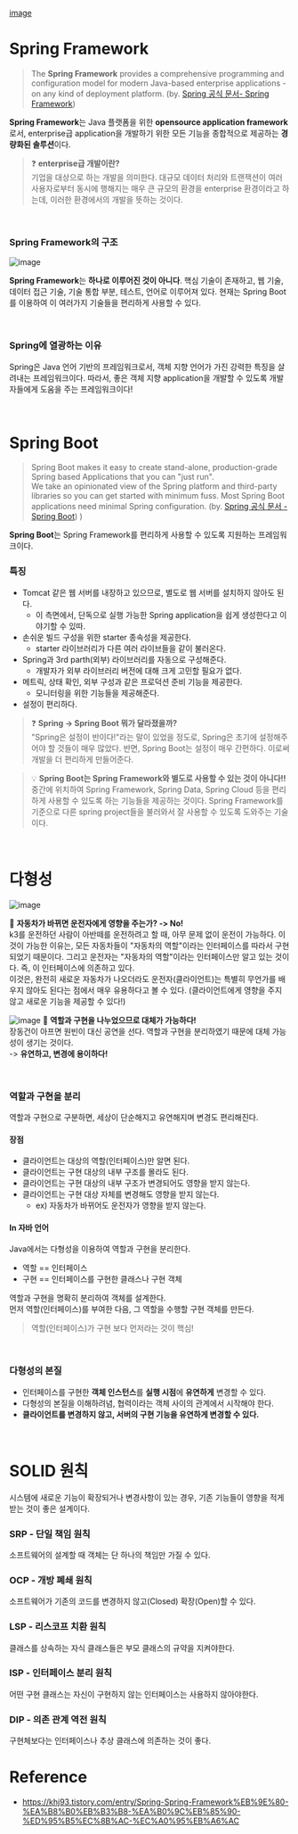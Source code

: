 [image](https://github.com/SpringSync/Spring-Basic/assets/88030238/72cbfa11-52e1-4650-b235-9c43a51a7c93)

# Spring Framework

> The **Spring Framework** provides a comprehensive programming and configuration model
> for modern Java-based enterprise applications - on any kind of deployment platform. (by. [Spring 공식 문서- Spring Framework](https://spring.io/projects/spring-framework#overview))

**Spring Framework**는 Java 플랫폼을 위한 **opensource application framework**로서, enterprise급 application을 개발하기 위한
모든 기능을 종합적으로 제공하는 **경량화된 솔루션**이다.

>❓ **enterprise급 개발이란?** <br>
기업을 대상으로 하는 개발을 의미한다. 대규모 데이터 처리와 트랜잭션이 여러 사용자로부터
동시에 행해지는 매우 큰 규모의 환경을 enterprise 환경이라고 하는데, 이러한 환경에서의 개발을 뜻하는 것이다.

<br>

### Spring Framework의 구조
![image](https://github.com/SpringSync/Spring-Basic/assets/88030238/e2c3e3cf-f84b-4556-8e89-28402e050615)

**Spring Framework**는 **하나로 이루어진 것이 아니다**.
핵심 기술이 존재하고, 웹 기술, 데이터 접근 기술, 기술 통합 부분, 테스트, 언어로 이루어져 있다. 
현재는 Spring Boot를 이용하여 이 여러가지 기술들을 편리하게 사용할 수 있다.

<br>

### Spring에 열광하는 이유
Spring은 Java 언어 기반의 프레임워크로서, 객체 지향 언어가 가진 강력한 특징을 
살려내는 프레임워크이다. 따라서, 좋은 객체 지향 application을 개발할 수 있도록 개발자들에게 
도움을 주는 프레임워크이다!

<br>

# Spring Boot
> Spring Boot makes it easy to create stand-alone, production-grade Spring based Applications that you can "just run".<br>
We take an opinionated view of the Spring platform and third-party libraries so you can get started with minimum fuss. 
Most Spring Boot applications need minimal Spring configuration. (by. [Spring 공식 문서 - Spring Boot](https://spring.io/projects/spring-boot))
)

**Spring Boot**는 Spring Framework를 편리하게 사용할 수 있도록 지원하는 프레임워크이다.

### 특징
- Tomcat 같은 웹 서버를 내장하고 있으므로, 별도로 웹 서버를 설치하지 않아도 된다. 
  - 이 측면에서, 단독으로 실행 가능한 Spring application을 쉽게 생성한다고 이야기할 수 있따.
- 손쉬운 빌드 구성을 위한 starter 종속성을 제공한다.
  - starter 라이브러리가 다른 여러 라이브들을 같이 불러온다.
- Spring과 3rd parth(외부) 라이브러리를 자동으로 구성해준다.
  - 개발자가 외부 라이브러리 버전에 대해 크게 고민할 필요가 없다.
- 메트릭, 상태 확인, 외부 구성과 같은 프로덕션 준비 기능을 제공한다.
  - 모니터링을 위한 기능들을 제공해준다.
- 설정이 편리하다.

>❓ **Spring -> Spring Boot 뭐가 달라졌을까?** <BR>
"Spring은 설정이 반이다!"라는 말이 있었을 정도로, Spring은 초기에 설정해주어야 할 것들이 매우 많았다.
> 반면, Spring Boot는 설정이 매우 간편하다. 이로써 개발을 더 편리하게 만들어준다.

> 💡 **Spring Boot는 Spring Framework와 별도로 사용할 수 있는 것이 아니다!!** <br>
> 중간에 위치하여 Spring Framework, Spring Data, Spring Cloud 등을 편리하게 사용할 수 있도록 하는
> 기능들을 제공하는 것이다. Spring Framework를 기준으로 다른 spring project들을 불러와서 잘 사용할 수 있도록
> 도와주는 기술이다.

<br>

# 다형성

![image](https://github.com/SpringSync/Spring-Basic/assets/88030238/8bec9eb0-4b72-4bc9-a267-9c1260699925)

📍 **자동차가 바뀌면 운전자에게 영향을 주는가? -> No!**
<br>
k3를 운전하던 사람이 아반떼를 운전하려고 할 때, 아무 문제 없이 운전이 가능하다.
이것이 가능한 이유는, 모든 자동차들이 "자동차의 역할"이라는 인터페이스를 따라서 구현되었기 때문이다.
그리고 운전자는 "자동차의 역할"이라는 인터페이스만 알고 있는 것이다. 즉, 이 인터페이스에 의존하고 있다.
<br>
이것은, 완전히 새로운 자동차가 나오더라도 운전자(클라이언트)는 특별히 무언가를 배우지 않아도 된다는 점에서
매우 유용하다고 볼 수 있다. (클라이언트에게 영향을 주지 않고 새로운 기능을 제공할 수 있다!)

![image](https://github.com/SpringSync/Spring-Basic/assets/88030238/c3a210f6-c432-47aa-ba86-83f059707125)
📍 **역할과 구현을 나누었으므로 대체가 가능하다!**
<br>
장동건이 아프면 원빈이 대신 공연을 선다. 역할과 구현을 분리하였기 때문에 대체 가능성이 생기는 것이다.
<br>
-> **유연하고, 변경에 용이하다!**

<br>

### 역할과 구현을 분리
역할과 구현으로 구분하면, 세상이 단순해지고 유연해지며 변경도 편리해진다.

#### 장점
- 클라이언트는 대상의 역할(인터페이스)만 알면 된다.
- 클라이언트는 구현 대상의 내부 구조를 몰라도 된다.
- 클라이언트는 구현 대상의 내부 구조가 변경되어도 영향을 받지 않는다.
- 클라이언트는 구현 대상 자체를 변경해도 영향을 받지 않는다.
  - ex) 자동차가 바뀌어도 운전자가 영향을 받지 않는다.

#### In 자바 언어
Java에서는 다형성을 이용하여 역할과 구현을 분리한다.
- 역할 == 인터페이스
- 구현 == 인터페이스를 구현한 클래스나 구현 객체

역할과 구현을 명확히 분리하여 객체를 설계한다.
<br> 먼저 역할(인터페이스)를 부여한 다음, 그 역할을 수행할 구현 객체를 만든다.
> 역할(인터페이스)가 구현 보다 먼저라는 것이 핵심!

<br>

### 다형성의 본질
- 인터페이스를 구현한 **객체 인스턴스**를 **실행 시점**에 **유연하게** 변경할 수 있다.
- 다형성의 본질을 이해하려념, 협력이라는 객체 사이의 관계에서 시작해야 한다.
- **클라이언트를 변경하지 않고, 서버의 구현 기능을 유연하게 변경할 수 있다.**

<br>

# SOLID 원칙
시스템에 새로운 기능이 확장되거나 
변경사항이 있는 경우, 기존 기능들이 영향을 적게 받는 것이 좋은 설계이다.

### SRP - 단일 책임 원칙
소프트웨어의 설계할 때 객체는 단 하나의 책임만 가질 수 있다.
### OCP - 개방 폐쇄 원칙
소프트웨어가 기존의 코드를 변경하지 않고(Closed) 확장(Open)할 수 있다.
### LSP - 리스코프 치환 원칙
클래스를 상속하는 자식 클래스들은 부모 클래스의 규약을 지켜야한다.
### ISP - 인터페이스 분리 원칙
어떤 구현 클래스는 자신이 구현하지 않는 인터페이스는 사용하지 않아야한다.
### DIP - 의존 관계 역전 원칙
구현체보다는 인터페이스나 추상 클래스에 의존하는 것이 좋다.


# Reference
- https://khj93.tistory.com/entry/Spring-Spring-Framework%EB%9E%80-%EA%B8%B0%EB%B3%B8-%EA%B0%9C%EB%85%90-%ED%95%B5%EC%8B%AC-%EC%A0%95%EB%A6%AC

